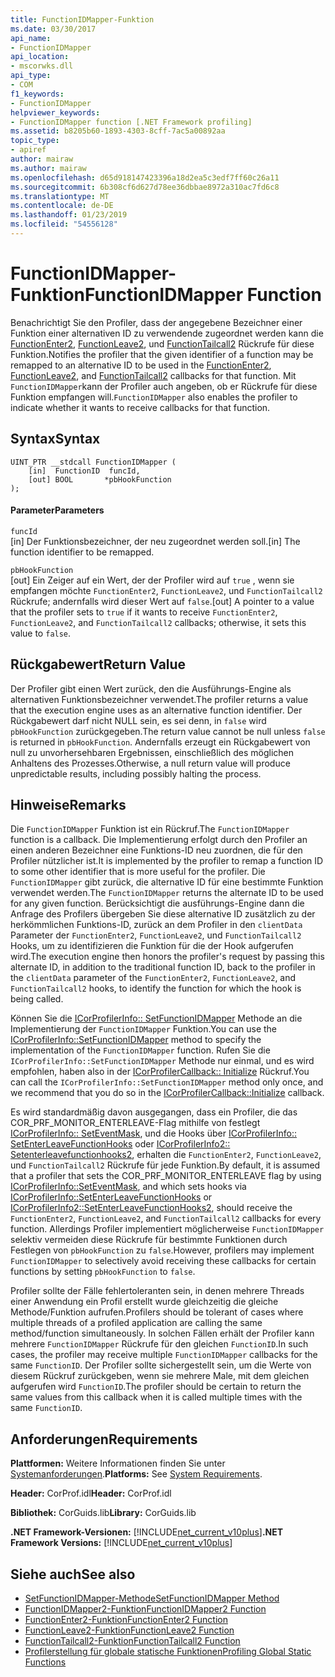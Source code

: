 ```yaml
---
title: FunctionIDMapper-Funktion
ms.date: 03/30/2017
api_name:
- FunctionIDMapper
api_location:
- mscorwks.dll
api_type:
- COM
f1_keywords:
- FunctionIDMapper
helpviewer_keywords:
- FunctionIDMapper function [.NET Framework profiling]
ms.assetid: b8205b60-1893-4303-8cff-7ac5a00892aa
topic_type:
- apiref
author: mairaw
ms.author: mairaw
ms.openlocfilehash: d65d918147423396a18d2ea5c3edf7ff60c26a11
ms.sourcegitcommit: 6b308cf6d627d78ee36dbbae8972a310ac7fd6c8
ms.translationtype: MT
ms.contentlocale: de-DE
ms.lasthandoff: 01/23/2019
ms.locfileid: "54556128"
---
```

# <a name="functionidmapper-function"></a><span data-ttu-id="67711-102">FunctionIDMapper-Funktion</span><span class="sxs-lookup"><span data-stu-id="67711-102">FunctionIDMapper Function</span></span>
<span data-ttu-id="67711-103">Benachrichtigt Sie den Profiler, dass der angegebene Bezeichner einer Funktion einer alternativen ID zu verwendende zugeordnet werden kann die [FunctionEnter2](../../../../docs/framework/unmanaged-api/profiling/functionenter2-function.md), [FunctionLeave2](../../../../docs/framework/unmanaged-api/profiling/functionleave2-function.md), und [FunctionTailcall2](../../../../docs/framework/unmanaged-api/profiling/functiontailcall2-function.md) Rückrufe für diese Funktion.</span><span class="sxs-lookup"><span data-stu-id="67711-103">Notifies the profiler that the given identifier of a function may be remapped to an alternative ID to be used in the [FunctionEnter2](../../../../docs/framework/unmanaged-api/profiling/functionenter2-function.md), [FunctionLeave2](../../../../docs/framework/unmanaged-api/profiling/functionleave2-function.md), and [FunctionTailcall2](../../../../docs/framework/unmanaged-api/profiling/functiontailcall2-function.md) callbacks for that function.</span></span> <span data-ttu-id="67711-104">Mit `FunctionIDMapper`kann der Profiler auch angeben, ob er Rückrufe für diese Funktion empfangen will.</span><span class="sxs-lookup"><span data-stu-id="67711-104">`FunctionIDMapper` also enables the profiler to indicate whether it wants to receive callbacks for that function.</span></span>  
  
## <a name="syntax"></a><span data-ttu-id="67711-105">Syntax</span><span class="sxs-lookup"><span data-stu-id="67711-105">Syntax</span></span>  
  
```  
UINT_PTR __stdcall FunctionIDMapper (  
    [in]  FunctionID  funcId,   
    [out] BOOL       *pbHookFunction  
);  
```  
  
#### <a name="parameters"></a><span data-ttu-id="67711-106">Parameter</span><span class="sxs-lookup"><span data-stu-id="67711-106">Parameters</span></span>  
 `funcId`  
 <span data-ttu-id="67711-107">[in] Der Funktionsbezeichner, der neu zugeordnet werden soll.</span><span class="sxs-lookup"><span data-stu-id="67711-107">[in] The function identifier to be remapped.</span></span>  
  
 `pbHookFunction`  
 <span data-ttu-id="67711-108">[out] Ein Zeiger auf ein Wert, der der Profiler wird auf `true` , wenn sie empfangen möchte `FunctionEnter2`, `FunctionLeave2`, und `FunctionTailcall2` Rückrufe; andernfalls wird dieser Wert auf `false`.</span><span class="sxs-lookup"><span data-stu-id="67711-108">[out] A pointer to a value that the profiler sets to `true` if it wants to receive `FunctionEnter2`, `FunctionLeave2`, and `FunctionTailcall2` callbacks; otherwise, it sets this value to `false`.</span></span>  
  
## <a name="return-value"></a><span data-ttu-id="67711-109">Rückgabewert</span><span class="sxs-lookup"><span data-stu-id="67711-109">Return Value</span></span>  
 <span data-ttu-id="67711-110">Der Profiler gibt einen Wert zurück, den die Ausführungs-Engine als alternativen Funktionsbezeichner verwendet.</span><span class="sxs-lookup"><span data-stu-id="67711-110">The profiler returns a value that the execution engine uses as an alternative function identifier.</span></span> <span data-ttu-id="67711-111">Der Rückgabewert darf nicht NULL sein, es sei denn, in `false` wird `pbHookFunction` zurückgegeben.</span><span class="sxs-lookup"><span data-stu-id="67711-111">The return value cannot be null unless `false` is returned in `pbHookFunction`.</span></span> <span data-ttu-id="67711-112">Andernfalls erzeugt ein Rückgabewert von null zu unvorhersehbaren Ergebnissen, einschließlich des möglichen Anhaltens des Prozesses.</span><span class="sxs-lookup"><span data-stu-id="67711-112">Otherwise, a null return value will produce unpredictable results, including possibly halting the process.</span></span>  
  
## <a name="remarks"></a><span data-ttu-id="67711-113">Hinweise</span><span class="sxs-lookup"><span data-stu-id="67711-113">Remarks</span></span>  
 <span data-ttu-id="67711-114">Die `FunctionIDMapper` Funktion ist ein Rückruf.</span><span class="sxs-lookup"><span data-stu-id="67711-114">The `FunctionIDMapper` function is a callback.</span></span> <span data-ttu-id="67711-115">Die Implementierung erfolgt durch den Profiler an einen anderen Bezeichner eine Funktions-ID neu zuordnen, die für den Profiler nützlicher ist.</span><span class="sxs-lookup"><span data-stu-id="67711-115">It is implemented by the profiler to remap a function ID to some other identifier that is more useful for the profiler.</span></span> <span data-ttu-id="67711-116">Die `FunctionIDMapper` gibt zurück, die alternative ID für eine bestimmte Funktion verwendet werden.</span><span class="sxs-lookup"><span data-stu-id="67711-116">The `FunctionIDMapper` returns the alternate ID to be used for any given function.</span></span> <span data-ttu-id="67711-117">Berücksichtigt die ausführungs-Engine dann die Anfrage des Profilers übergeben Sie diese alternative ID zusätzlich zu der herkömmlichen Funktions-ID, zurück an dem Profiler in den `clientData` Parameter der `FunctionEnter2`, `FunctionLeave2`, und `FunctionTailcall2` Hooks, um zu identifizieren die Funktion für die der Hook aufgerufen wird.</span><span class="sxs-lookup"><span data-stu-id="67711-117">The execution engine then honors the profiler's request by passing this alternate ID, in addition to the traditional function ID, back to the profiler in the `clientData` parameter of the `FunctionEnter2`, `FunctionLeave2`, and `FunctionTailcall2` hooks, to identify the function for which the hook is being called.</span></span>  
  
 <span data-ttu-id="67711-118">Können Sie die [ICorProfilerInfo:: SetFunctionIDMapper](../../../../docs/framework/unmanaged-api/profiling/icorprofilerinfo-setfunctionidmapper-method.md) Methode an die Implementierung der `FunctionIDMapper` Funktion.</span><span class="sxs-lookup"><span data-stu-id="67711-118">You can use the [ICorProfilerInfo::SetFunctionIDMapper](../../../../docs/framework/unmanaged-api/profiling/icorprofilerinfo-setfunctionidmapper-method.md) method to specify the implementation of the `FunctionIDMapper` function.</span></span> <span data-ttu-id="67711-119">Rufen Sie die `ICorProfilerInfo::SetFunctionIDMapper` Methode nur einmal, und es wird empfohlen, haben also in der [ICorProfilerCallback:: Initialize](../../../../docs/framework/unmanaged-api/profiling/icorprofilercallback-initialize-method.md) Rückruf.</span><span class="sxs-lookup"><span data-stu-id="67711-119">You can call the `ICorProfilerInfo::SetFunctionIDMapper` method only once, and we recommend that you do so in the [ICorProfilerCallback::Initialize](../../../../docs/framework/unmanaged-api/profiling/icorprofilercallback-initialize-method.md) callback.</span></span>  
  
 <span data-ttu-id="67711-120">Es wird standardmäßig davon ausgegangen, dass ein Profiler, die das COR_PRF_MONITOR_ENTERLEAVE-Flag mithilfe von festlegt [ICorProfilerInfo:: SetEventMask](../../../../docs/framework/unmanaged-api/profiling/icorprofilerinfo-seteventmask-method.md), und die Hooks über [ICorProfilerInfo:: SetEnterLeaveFunctionHooks](../../../../docs/framework/unmanaged-api/profiling/icorprofilerinfo-setenterleavefunctionhooks-method.md) oder [ICorProfilerInfo2:: Setenterleavefunctionhooks2](../../../../docs/framework/unmanaged-api/profiling/icorprofilerinfo2-setenterleavefunctionhooks2-method.md), erhalten die `FunctionEnter2`, `FunctionLeave2`, und `FunctionTailcall2` Rückrufe für jede Funktion.</span><span class="sxs-lookup"><span data-stu-id="67711-120">By default, it is assumed that a profiler that sets the COR_PRF_MONITOR_ENTERLEAVE flag by using [ICorProfilerInfo::SetEventMask](../../../../docs/framework/unmanaged-api/profiling/icorprofilerinfo-seteventmask-method.md), and which sets hooks via [ICorProfilerInfo::SetEnterLeaveFunctionHooks](../../../../docs/framework/unmanaged-api/profiling/icorprofilerinfo-setenterleavefunctionhooks-method.md) or [ICorProfilerInfo2::SetEnterLeaveFunctionHooks2](../../../../docs/framework/unmanaged-api/profiling/icorprofilerinfo2-setenterleavefunctionhooks2-method.md), should receive the `FunctionEnter2`, `FunctionLeave2`, and `FunctionTailcall2` callbacks for every function.</span></span> <span data-ttu-id="67711-121">Allerdings Profiler implementiert möglicherweise `FunctionIDMapper` selektiv vermeiden diese Rückrufe für bestimmte Funktionen durch Festlegen von `pbHookFunction` zu `false`.</span><span class="sxs-lookup"><span data-stu-id="67711-121">However, profilers may implement `FunctionIDMapper` to selectively avoid receiving these callbacks for certain functions by setting `pbHookFunction` to `false`.</span></span>  
  
 <span data-ttu-id="67711-122">Profiler sollte der Fälle fehlertoleranten sein, in denen mehrere Threads einer Anwendung ein Profil erstellt wurde gleichzeitig die gleiche Methode/Funktion aufrufen.</span><span class="sxs-lookup"><span data-stu-id="67711-122">Profilers should be tolerant of cases where multiple threads of a profiled application are calling the same method/function simultaneously.</span></span> <span data-ttu-id="67711-123">In solchen Fällen erhält der Profiler kann mehrere `FunctionIDMapper` Rückrufe für den gleichen `FunctionID`.</span><span class="sxs-lookup"><span data-stu-id="67711-123">In such cases, the profiler may receive multiple `FunctionIDMapper` callbacks for the same `FunctionID`.</span></span> <span data-ttu-id="67711-124">Der Profiler sollte sichergestellt sein, um die Werte von diesem Rückruf zurückgeben, wenn sie mehrere Male, mit dem gleichen aufgerufen wird `FunctionID`.</span><span class="sxs-lookup"><span data-stu-id="67711-124">The profiler should be certain to return the same values from this callback when it is called multiple times with the same `FunctionID`.</span></span>  
  
## <a name="requirements"></a><span data-ttu-id="67711-125">Anforderungen</span><span class="sxs-lookup"><span data-stu-id="67711-125">Requirements</span></span>  
 <span data-ttu-id="67711-126">**Plattformen:** Weitere Informationen finden Sie unter [Systemanforderungen](../../../../docs/framework/get-started/system-requirements.md).</span><span class="sxs-lookup"><span data-stu-id="67711-126">**Platforms:** See [System Requirements](../../../../docs/framework/get-started/system-requirements.md).</span></span>  
  
 <span data-ttu-id="67711-127">**Header:** CorProf.idl</span><span class="sxs-lookup"><span data-stu-id="67711-127">**Header:** CorProf.idl</span></span>  
  
 <span data-ttu-id="67711-128">**Bibliothek:** CorGuids.lib</span><span class="sxs-lookup"><span data-stu-id="67711-128">**Library:** CorGuids.lib</span></span>  
  
 <span data-ttu-id="67711-129">**.NET Framework-Versionen:** [!INCLUDE[net_current_v10plus](../../../../includes/net-current-v10plus-md.md)]</span><span class="sxs-lookup"><span data-stu-id="67711-129">**.NET Framework Versions:** [!INCLUDE[net_current_v10plus](../../../../includes/net-current-v10plus-md.md)]</span></span>  
  
## <a name="see-also"></a><span data-ttu-id="67711-130">Siehe auch</span><span class="sxs-lookup"><span data-stu-id="67711-130">See also</span></span>
- [<span data-ttu-id="67711-131">SetFunctionIDMapper-Methode</span><span class="sxs-lookup"><span data-stu-id="67711-131">SetFunctionIDMapper Method</span></span>](../../../../docs/framework/unmanaged-api/profiling/icorprofilerinfo-setfunctionidmapper-method.md)
- [<span data-ttu-id="67711-132">FunctionIDMapper2-Funktion</span><span class="sxs-lookup"><span data-stu-id="67711-132">FunctionIDMapper2 Function</span></span>](../../../../docs/framework/unmanaged-api/profiling/functionidmapper2-function.md)
- [<span data-ttu-id="67711-133">FunctionEnter2-Funktion</span><span class="sxs-lookup"><span data-stu-id="67711-133">FunctionEnter2 Function</span></span>](../../../../docs/framework/unmanaged-api/profiling/functionenter2-function.md)
- [<span data-ttu-id="67711-134">FunctionLeave2-Funktion</span><span class="sxs-lookup"><span data-stu-id="67711-134">FunctionLeave2 Function</span></span>](../../../../docs/framework/unmanaged-api/profiling/functionleave2-function.md)
- [<span data-ttu-id="67711-135">FunctionTailcall2-Funktion</span><span class="sxs-lookup"><span data-stu-id="67711-135">FunctionTailcall2 Function</span></span>](../../../../docs/framework/unmanaged-api/profiling/functiontailcall2-function.md)
- [<span data-ttu-id="67711-136">Profilerstellung für globale statische Funktionen</span><span class="sxs-lookup"><span data-stu-id="67711-136">Profiling Global Static Functions</span></span>](../../../../docs/framework/unmanaged-api/profiling/profiling-global-static-functions.md)
